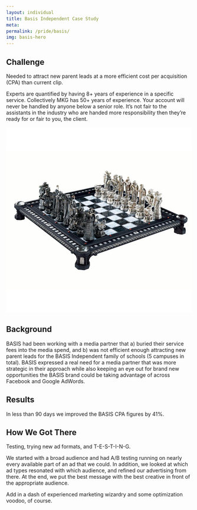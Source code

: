 ```yaml
---
layout: individual
title: Basis Independent Case Study
meta:
permalink: /pride/basis/
img: basis-hero
---
```


<section id="intro">
<div class="container">
<div class="row">
<div class="col-md-7 col-sm-12">
  <div class="block">
    <div class="section-title">
      <h2>Challenge</h2>
      <p>Needed to attract new parent leads at a more efficient cost per acquisition (CPA) than current clip.</p>
    </div>
    <p>Experts are quantified by having 8+ years of experience in a specific service. Collectively MKG has 50+ years of experience. Your account will never be handled by anyone below a senior role. It’s not fair to the assistants in the industry who are handed more responsibility then they’re ready for or fair to you, the client.</p>
  </div>
</div><!-- .col-md-7 close -->
<div class="col-md-5 col-sm-12">
  <div class="block">
    <img src="/img/casestudy-challenge-img.jpg" alt="Img">
  </div>
</div><!-- .col-md-5 close -->
</div>
</div>
</section>

<section id="feature" class="case-study-background" style ="background-image: url(/img/basis-background.jpg);">
<div class="container">
<div class="row">
<div class="col-md-6 col-md-offset-6">
<h2>Background</h2>
<p> BASIS had been working with a media partner that a) buried their service fees into the media spend, and b) was not efficient enough attracting new parent leads for the BASIS Independent family of schools (5 campuses in total). BASIS expressed a real need for a media partner that was more strategic in their approach while also keeping an eye out for brand new opportunities the BASIS brand could be taking advantage of across Facebook and Google AdWords.</p>
</div>
</div>
</div>
</section>

<section id="call-to-action">
  <div class="container">
    <div class="row">
      <div class="col-md-12">
        <div class="block">
          <h2>Results</h2>
          <p>In less than 90 days we improved the BASIS CPA figures by 41%.</p>
        </div>
      </div>
    </div>
  </div>
</section>

<section id="intro">
  <div class="container">
    <div class="row">
      <div class="col-md-7 col-sm-12">
        <div class="block">
          <h2>How We Got There</h2>
          <p>Testing, trying new ad formats, and T-E-S-T-I-N-G.</p>
          <p>We started with a broad audience and had A/B testing running on nearly every available part of an ad that we could. In addition, we looked at which ad types resonated with which audience, and refined our advertising from there. At the end, we put the best message with the best creative in front of the appropriate audience.</p>
          <p>Add in a dash of experienced marketing wizardry and some optimization voodoo, of course.</p>
          </div>
      </div>
    </div>
  </div>
</section>
